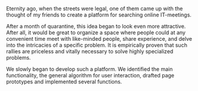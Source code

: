 Eternity ago, when the streets were legal, one of them came up with the thought of my friends to create a platform for searching online IT-meetings.

After a month of quarantine, this idea began to look even more attractive. After all, it would be great to organize a space where people could at any convenient time meet with like-minded people, share experience, and delve into the intricacies of a specific problem. It is empirically proven that such rallies are priceless and vitally necessary to solve highly specialized problems.

We slowly began to develop such a platform. We identified the main functionality, the general algorithm for user interaction, drafted page prototypes and implemented several functions.
